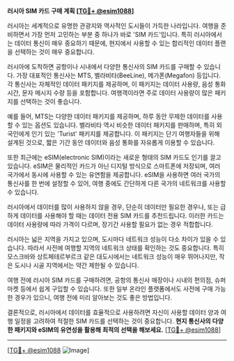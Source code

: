 **러시아 SIM 카드 구매 계획 [[TG💪+ @esim1088](https://t.me/s/esim1088)]**

러시아는 세계적으로 유명한 관광지와 역사적인 도시들이 가득한 나라입니다. 여행을 준비하면서 가장 먼저 고민하는 부분 중 하나가 바로 'SIM 카드'입니다. 특히 러시아에서는 데이터 통신이 매우 중요하기 때문에, 현지에서 사용할 수 있는 합리적인 데이터 플랜을 선택하는 것이 매우 중요합니다.

러시아에 도착하면 공항이나 시내에서 다양한 통신사의 SIM 카드를 구매할 수 있습니다. 가장 대표적인 통신사는 MTS, 벨라비타(BeeLine), 메가폰(Megafon) 등입니다. 각 통신사는 자체적인 데이터 패키지를 제공하며, 이 패키지는 데이터 사용량, 음성 통화 시간, 문자 메시지 수량 등을 포함합니다. 여행객이라면 주로 데이터 사용량이 많은 패키지를 선택하는 것이 좋습니다.

예를 들어, MTS는 다양한 데이터 패키지를 제공하며, 하루 동안 무제한 데이터를 사용할 수 있는 옵션도 있습니다. 벨라비타 역시 비슷한 데이터 패키지를 판매하며, 특히 외국인에게 인기 있는 'Turist' 패키지를 제공합니다. 이 패키지는 단기 여행자들을 위해 설계된 것으로, 짧은 기간 동안 데이터와 음성 통화를 자유롭게 이용할 수 있습니다.

또한 최근에는 eSIM(electronic SIM)이라는 새로운 형태의 SIM 카드도 인기를 끌고 있습니다. eSIM은 물리적인 카드가 아닌 디지털 방식으로 스마트폰에 저장되며, 여러 국가에서 동시에 사용할 수 있는 유연함을 제공합니다. eSIM을 사용하면 여러 국가의 통신사를 한 번에 설정할 수 있어, 여행 중에도 간단하게 다른 국가의 네트워크를 사용할 수 있습니다.

러시아에서 데이터를 많이 사용하지 않을 경우, 단순히 데이터만 필요한 경우나, 또는 급하게 데이터를 사용해야 할 때는 데이터 전용 SIM 카드를 추천드립니다. 이러한 카드는 데이터 사용량에 따라 가격이 다르며, 장기간 사용할 필요가 없는 경우 적합합니다.

러시아는 넓은 지역을 가지고 있으며, 도시마다 네트워크 성능이 다소 차이가 있을 수 있습니다. 따라서 사전에 여행할 지역의 네트워크 상태를 확인하는 것도 중요합니다. 특히 모스크바와 상트페테르부르크 같은 대도시에서는 네트워크 성능이 매우 뛰어나지만, 작은 도시나 시골 지역에서는 약간 제한될 수 있습니다.

여행 전에 러시아 SIM 카드를 구매하려면, 공항의 통신사 매장이나 시내의 편의점, 슈퍼마켓 등에서 쉽게 구입할 수 있습니다. 또한 일부 온라인 플랫폼에서도 사전에 구매 가능한 경우가 있으니, 여행 전에 미리 알아보는 것도 좋은 방법입니다.

결론적으로, 러시아에서 데이터를 효율적으로 사용하려면 자신이 사용할 데이터 양과 여행 일정을 고려하여 적절한 SIM 카드를 선택하는 것이 중요합니다. **현지 통신사의 다양한 패키지와 eSIM의 유연성을 활용해 최적의 선택을 해보세요.** [[TG💪+ @esim1088](https://t.me/s/esim1088)]

---

[[TG💪+ @esim1088](https://t.me/s/esim1088) ![Image](https://i.postimg.cc/Y0z9fWf4/image.png)]
